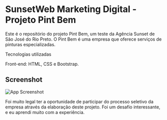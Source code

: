 
# SunsetWeb Marketing Digital - Projeto Pint Bem


Este é o repositório do projeto Pint Bem, um teste da Agência Sunset de São José do Rio Preto. O Pint Bem é uma empresa que oferece serviços de pinturas especializadas.

Tecnologias utilizadas

Front-end: HTML, CSS e Bootstrap.
## Screenshot

![App Screenshot](https://github.com/HugoHendrix/Teste-Sunset-Criacao-de-Sites/blob/main/assets/pint-bem.jpg?raw=true)


Foi muito legal ter a oportunidade de participar do processo seletivo da empresa através da elaboração deste projeto. Foi um desafio interessante, e eu aprendi muito com a experiência.
